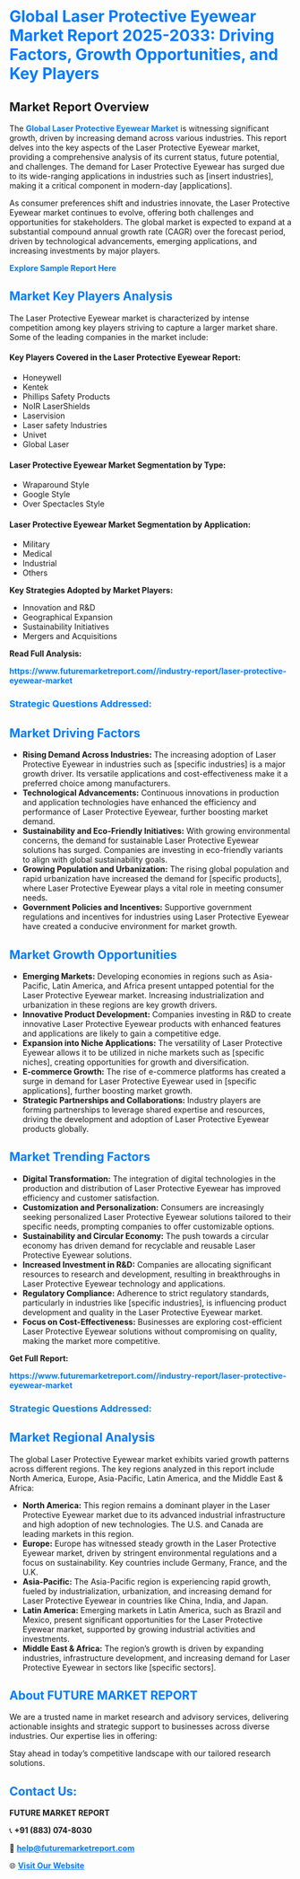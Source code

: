 <h1 style="color: #007BFF;">Global Laser Protective Eyewear Market Report 2025-2033: Driving Factors, Growth Opportunities, and Key Players</h1>

<section id="overview">
<h2>Market Report Overview</h2>
<p>The <a href="https://www.futuremarketreport.com//industry-report/laser-protective-eyewear-market" style="color: #007BFF; text-decoration: none;"><strong>Global Laser Protective Eyewear Market</strong></a> is witnessing significant growth, driven by increasing demand across various industries. This report delves into the key aspects of the Laser Protective Eyewear market, providing a comprehensive analysis of its current status, future potential, and challenges. The demand for Laser Protective Eyewear has surged due to its wide-ranging applications in industries such as [insert industries], making it a critical component in modern-day [applications].</p>
<p>As consumer preferences shift and industries innovate, the Laser Protective Eyewear market continues to evolve, offering both challenges and opportunities for stakeholders. The global market is expected to expand at a substantial compound annual growth rate (CAGR) over the forecast period, driven by technological advancements, emerging applications, and increasing investments by major players.</p>
</section>

<section id="overview">
<p><a href="https://www.futuremarketreport.com//request-sample/reportId=63527" style="color: #007BFF; text-decoration: none;"><strong>Explore Sample Report Here</strong></a></p>
</section>

<section id="key-players">
<h2 style="color: #007BFF;">Market Key Players Analysis</h2>
<p>The Laser Protective Eyewear market is characterized by intense competition among key players striving to capture a larger market share. Some of the leading companies in the market include:</p>
<h4>Key Players Covered in the Laser Protective Eyewear Report:</h4>
<ul><li>Honeywell</li><li>Kentek</li><li>Phillips Safety Products</li><li>NoIR LaserShields</li><li>Laservision</li><li>Laser safety Industries</li><li>Univet</li><li>Global Laser</li></ul>
<h4>Laser Protective Eyewear Market Segmentation by Type:</h4>
<ul><li>Wraparound Style</li><li>Google Style</li><li>Over Spectacles Style</li></ul>

<h4>Laser Protective Eyewear Market Segmentation by Application:</h4>
<ul><li>Military</li><li>Medical</li><li>Industrial</li><li>Others</li></ul>
<p><strong>Key Strategies Adopted by Market Players:</strong></p>
<ul>
<li>Innovation and R&D</li>
<li>Geographical Expansion</li>
<li>Sustainability Initiatives</li>
<li>Mergers and Acquisitions</li>
</ul>
</section>

<section>
<p><strong>Read Full Analysis: </strong></p><a href="https://www.futuremarketreport.com//industry-report/laser-protective-eyewear-market" style="color: #007BFF; text-decoration: none;"><strong>https://www.futuremarketreport.com//industry-report/laser-protective-eyewear-market</strong></a>
<h3 style="color: #007BFF;">Strategic Questions Addressed:</h3>
</section>

<section id="driving-factors">
<h2 style="color: #007BFF;">Market Driving Factors</h2>
<ul>
<li><strong>Rising Demand Across Industries:</strong> The increasing adoption of Laser Protective Eyewear in industries such as [specific industries] is a major growth driver. Its versatile applications and cost-effectiveness make it a preferred choice among manufacturers.</li>
<li><strong>Technological Advancements:</strong> Continuous innovations in production and application technologies have enhanced the efficiency and performance of Laser Protective Eyewear, further boosting market demand.</li>
<li><strong>Sustainability and Eco-Friendly Initiatives:</strong> With growing environmental concerns, the demand for sustainable Laser Protective Eyewear solutions has surged. Companies are investing in eco-friendly variants to align with global sustainability goals.</li>
<li><strong>Growing Population and Urbanization:</strong> The rising global population and rapid urbanization have increased the demand for [specific products], where Laser Protective Eyewear plays a vital role in meeting consumer needs.</li>
<li><strong>Government Policies and Incentives:</strong> Supportive government regulations and incentives for industries using Laser Protective Eyewear have created a conducive environment for market growth.</li>
</ul>
</section>

<section id="growth-opportunities">
<h2 style="color: #007BFF;">Market Growth Opportunities</h2>
<ul>
<li><strong>Emerging Markets:</strong> Developing economies in regions such as Asia-Pacific, Latin America, and Africa present untapped potential for the Laser Protective Eyewear market. Increasing industrialization and urbanization in these regions are key growth drivers.</li>
<li><strong>Innovative Product Development:</strong> Companies investing in R&D to create innovative Laser Protective Eyewear products with enhanced features and applications are likely to gain a competitive edge.</li>
<li><strong>Expansion into Niche Applications:</strong> The versatility of Laser Protective Eyewear allows it to be utilized in niche markets such as [specific niches], creating opportunities for growth and diversification.</li>
<li><strong>E-commerce Growth:</strong> The rise of e-commerce platforms has created a surge in demand for Laser Protective Eyewear used in [specific applications], further boosting market growth.</li>
<li><strong>Strategic Partnerships and Collaborations:</strong> Industry players are forming partnerships to leverage shared expertise and resources, driving the development and adoption of Laser Protective Eyewear products globally.</li>
</ul>
</section>

<section id="trending-factors">
<h2 style="color: #007BFF;">Market Trending Factors</h2>
<ul>
<li><strong>Digital Transformation:</strong> The integration of digital technologies in the production and distribution of Laser Protective Eyewear has improved efficiency and customer satisfaction.</li>
<li><strong>Customization and Personalization:</strong> Consumers are increasingly seeking personalized Laser Protective Eyewear solutions tailored to their specific needs, prompting companies to offer customizable options.</li>
<li><strong>Sustainability and Circular Economy:</strong> The push towards a circular economy has driven demand for recyclable and reusable Laser Protective Eyewear solutions.</li>
<li><strong>Increased Investment in R&D:</strong> Companies are allocating significant resources to research and development, resulting in breakthroughs in Laser Protective Eyewear technology and applications.</li>
<li><strong>Regulatory Compliance:</strong> Adherence to strict regulatory standards, particularly in industries like [specific industries], is influencing product development and quality in the Laser Protective Eyewear market.</li>
<li><strong>Focus on Cost-Effectiveness:</strong> Businesses are exploring cost-efficient Laser Protective Eyewear solutions without compromising on quality, making the market more competitive.</li>
</ul>
</section>

<section>
<p><strong>Get Full Report: </strong></p><a href="https://www.futuremarketreport.com//industry-report/laser-protective-eyewear-market" style="color: #007BFF; text-decoration: none;"><strong>https://www.futuremarketreport.com//industry-report/laser-protective-eyewear-market</strong></a>
<h3 style="color: #007BFF;">Strategic Questions Addressed:</h3>
</section>


<section id="regional-analysis">
<h2 style="color: #007BFF;">Market Regional Analysis</h2>
<p>The global Laser Protective Eyewear market exhibits varied growth patterns across different regions. The key regions analyzed in this report include North America, Europe, Asia-Pacific, Latin America, and the Middle East & Africa:</p>
<ul>
<li><strong>North America:</strong> This region remains a dominant player in the Laser Protective Eyewear market due to its advanced industrial infrastructure and high adoption of new technologies. The U.S. and Canada are leading markets in this region.</li>
<li><strong>Europe:</strong> Europe has witnessed steady growth in the Laser Protective Eyewear market, driven by stringent environmental regulations and a focus on sustainability. Key countries include Germany, France, and the U.K.</li>
<li><strong>Asia-Pacific:</strong> The Asia-Pacific region is experiencing rapid growth, fueled by industrialization, urbanization, and increasing demand for Laser Protective Eyewear in countries like China, India, and Japan.</li>
<li><strong>Latin America:</strong> Emerging markets in Latin America, such as Brazil and Mexico, present significant opportunities for the Laser Protective Eyewear market, supported by growing industrial activities and investments.</li>
<li><strong>Middle East & Africa:</strong> The region’s growth is driven by expanding industries, infrastructure development, and increasing demand for Laser Protective Eyewear in sectors like [specific sectors].</li>
</ul>
</section>

<footer>
<h2 style="color: #007BFF;">About FUTURE MARKET REPORT</h2>
<p>We are a trusted name in market research and advisory services, delivering actionable insights and strategic support to businesses across diverse industries. Our expertise lies in offering:</p>

<p>Stay ahead in today’s competitive landscape with our tailored research solutions.</p>

<h2 style="color: #007BFF;">Contact Us:</h2>
<p><strong>FUTURE MARKET REPORT</strong></p>
<p>📞 <strong>+91 (883) 074-8030</strong></p>
<p>📧 <strong><a href="mailto:help@futuremarketreport.com" style="color: #007BFF;">help@futuremarketreport.com</a></strong></p>
<p>🌐 <strong><a href="https://www.futuremarketreport.com/" style="color: #007BFF;">Visit Our Website</a></strong></p>
</footer>